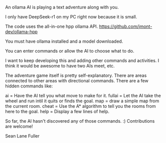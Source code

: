 An ollama AI is playing a text adventure along with you.

I only have DeepSeek-r1 on my PC right now because it is small.

The code uses the all-in-one hpp ollama API.
https://github.com/jmont-dev/ollama-hpp

You must have ollama installed and a model downloaded.

You can enter commands or allow the AI to choose what to do.

I want to keep developing this and adding other commands and activities.
I think it would be awesome to have two AIs meet, etc.

The adventure game itself is pretty self-explanatory.
There are areas connected to other areas with directional commands.
There are a few hidden commands like:

ai = Have the AI tell you what move to make for it.
fullai = Let the AI take the wheel and run intil it quits or finds the goal.
map = draw a simple map from the current room.
cheat = Use the A* algorithm to tell you the rooms from here to the goal.
help = Display a few lines of help.

So far, the AI hasn't discovered any of those commands. :)
Contributions are welcome!

Sean Lane Fuller
